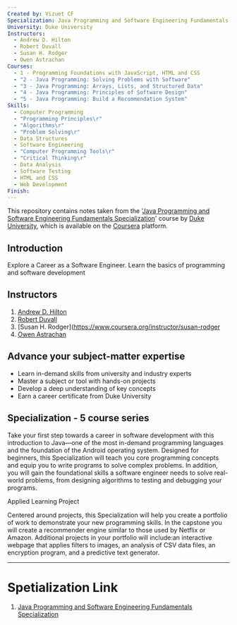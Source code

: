 ```yaml
---
Created by: Vizuet CF
Specialization: Java Programming and Software Engineering Fundamentals Specialization
University: Duke University
Instructors:
  - Andrew D. Hilton
  - Robert Duvall
  - Susan H. Rodger
  - Owen Astrachan
Courses:
  - 1 - Programming Foundations with JavaScript, HTML and CSS
  - "2 - Java Programming: Solving Problems with Software"
  - "3 - Java Programming: Arrays, Lists, and Structured Data"
  - "4 - Java Programming: Principles of Software Design"
  - "5 - Java Programming: Build a Recommendation System"
Skills:
  - Computer Programming
  - "Programming Principles\r"
  - "Algorithms\r"
  - "Problem Solving\r"
  - Data Structures
  - Software Engineering
  - "Computer Programming Tools\r"
  - "Critical Thinking\r"
  - Data Analysis
  - Software Testing
  - HTML and CSS
  - Web Development
Finish:
---
```

This repository contains notes taken from the '[Java Programming and Software Engineering Fundamentals Specialization](https://www.coursera.org/specializations/java-programming)' course by [Duke University](https://duke.edu/), which is available on the [Coursera](https://www.coursera.org/) platform.

## Introduction

Explore a Career as a Software Engineer. Learn the basics of programming and software development

## Instructors

1. [Andrew D. Hilton](https://www.coursera.org/instructor/andrew-hilton)
2. [Robert Duvall](https://www.coursera.org/instructor/robert-duvall)
3. [Susan H. Rodger](https://www.coursera.org/instructor/susan-rodger
4. [Owen Astrachan](https://www.coursera.org/instructor/owen-astrachan)

## Advance your subject-matter expertise

- Learn in-demand skills from university and industry experts
- Master a subject or tool with hands-on projects
- Develop a deep understanding of key concepts
- Earn a career certificate from Duke University

## Specialization - 5 course series

Take your first step towards a career in software development with this introduction to Java—one of the most in-demand programming languages and the foundation of the Android operating system. Designed for beginners, this Specialization will teach you core programming concepts and equip you to write programs to solve complex problems. In addition, you will gain the foundational skills a software engineer needs to solve real-world problems, from designing algorithms to testing and debugging your programs.

Applied Learning Project

Centered around projects, this Specialization will help you create a portfolio of work to demonstrate your new programming skills. In the capstone you will create a recommender engine similar to those used by Netflix or Amazon. Additional projects in your portfolio will include:an interactive webpage that applies filters to images, an analysis of CSV data files, an encryption program, and a predictive text generator.

---
# Spetialization Link 

1. [Java Programming and Software Engineering Fundamentals Specialization](https://www.coursera.org/specializations/java-programming)

